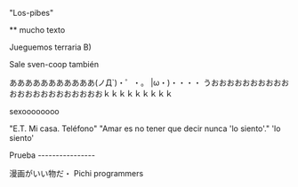 
"Los-pibes"

** mucho texto

Jueguemos terraria B)

Sale sven-coop también

あああああああああああ(ノД`)・゜・。
|ω・)・・・・
うおおおおおおおおおおおおおおおおおおおおおおｋｋｋｋｋｋｋｋｋ

sexoooooooo

"E.T. Mi casa. Teléfono"
"Amar es no tener que decir nunca 'lo siento'."
'lo siento'

Prueba ----------------


漫画がいい物だ・
Pichi programmers
